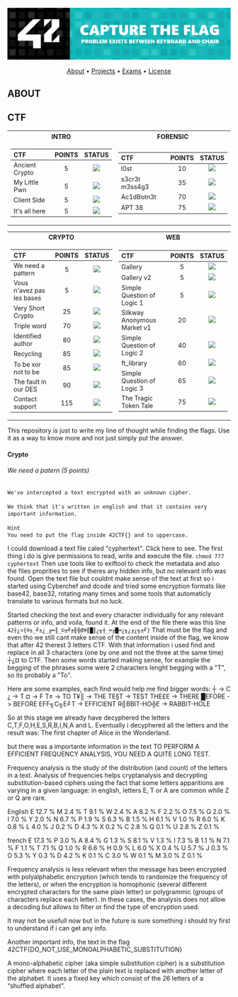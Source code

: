 <p align="center">
  <img src="https://github.com/jotavare/jotavare/blob/main/42/banner/ctf/ctf_banner.png">
</p>

<p align="center">
	<a href="#about">About</a> •
	<a href="#projects">Projects</a> •
	<a href="#exams">Exams</a> •
	<a href="#license">License</a>
</p>

## ABOUT

## CTF
<div align="center">
<table>
<tr><th>INTRO</th><th>FORENSIC</th></tr>
<tr><td>

| CTF | POINTS | STATUS |
| :--- | :---: | :---: |
| Ancient Crypto	| 5 | <img src="https://img.shields.io/badge/done-sucess" /> |
| My Little Pwn		| 5 | <img src="https://img.shields.io/badge/done-sucess" /> |
| Client Side		| 5 | <img src="https://img.shields.io/badge/done-sucess" /> |
| It's all here		| 5 | <img src="https://img.shields.io/badge/done-sucess" /> |

</td><td>

| CTF | POINTS | STATUS |
| :--- | :---: | :---: |
| l0st			| 10 | <img src="https://img.shields.io/badge/waiting-red" /> |
| s3cr3t m3ss4g3	| 35 | <img src="https://img.shields.io/badge/waiting-red" /> |
| Ac1dBotn3t		| 70 | <img src="https://img.shields.io/badge/waiting-red" /> |
| APT 38		| 75 | <img src="https://img.shields.io/badge/waiting-red" /> |

</td></tr> </table>
</div>

<div align="center">
<table>
<tr><th>CRYPTO</th><th>WEB</th></tr>
<tr><td>

| CTF | POINTS | STATUS |
| :--- | :---: | :---: |
| We need a pattern		| 5 | <img src="https://img.shields.io/badge/done-sucess" /> |
| Vous n'avez pas les bases	| 5 | <img src="https://img.shields.io/badge/done-sucess" /> |
| Very Short Crypto		| 25 | <img src="https://img.shields.io/badge/waiting-red" /> |
| Triple word			| 70 | <img src="https://img.shields.io/badge/waiting-red" /> |
| Identified author		| 80 | <img src="https://img.shields.io/badge/waiting-red" /> |
| Recycling			| 85 | <img src="https://img.shields.io/badge/waiting-red" /> |
| To be xor not to be		| 85 | <img src="https://img.shields.io/badge/waiting-red" /> |
| The fault in our DES		| 90 | <img src="https://img.shields.io/badge/waiting-red" /> |
| Contact support		| 115 | <img src="https://img.shields.io/badge/waiting-red" /> |

</td><td>

| CTF | POINTS | STATUS |
| :--- | :---: | :---: |
| Gallery			| 5 | <img src="https://img.shields.io/badge/waiting-red" /> |
| Gallery v2			| 5 | <img src="https://img.shields.io/badge/waiting-red" /> |
| Simple Question of Logic 1	| 5 | <img src="https://img.shields.io/badge/waiting-red" /> |
| Silkway Anonymous Market v1	| 20 | <img src="https://img.shields.io/badge/waiting-red" /> |
| Simple Question of Logic 2	| 40 | <img src="https://img.shields.io/badge/waiting-red" /> |
| ft_library			| 60 | <img src="https://img.shields.io/badge/waiting-red" /> |
| Simple Question of Logic 3	| 65 | <img src="https://img.shields.io/badge/waiting-red" /> |
| The Tragic Token Tale		| 75 | <img src="https://img.shields.io/badge/waiting-red" /> |

</td></tr> </table>
</div>

This repository is just to write my line of thought while finding the flags.
Use it as a way to know more and not just simply put the answer.

#### Crypto
###### We need a patern (5 points)

```
We've intercepted a text encrypted with an unknown cipher.

We think that it's written in english and that it contains very important information.

Hint
You need to put the flag inside 42CTF{} and to uppercase.
```

I could download a text file caled "cyphertext". Click here to see.
The first thing i do is give permissions to read, write and execute the file. `chmod 777 cyphertext`
Then use tools like to exiftool to check the metadata and also the files proprities to see if theres any hidden info, but no relevant info was found.
Open the text file but couldnt make sense of the text at first so i started using Cyberchef and dcode and tried some encryption formats like base42, base32, rotating many times and some tools that automaticly translate to various formats but no luck.

Started checking the text and every character individually for any relevant patterns or info, and voila, found it.
At the end of the file there was this line `42┼¿¤{®±_╝±¿_╔═║_©±╝±╣╬Ø¥╣█║¿╗┼_═╔█═¿╗¿╔¿╗±╝}`
That must be the flag and even tho we still cant make sense of the content inside of the flag, we know that after 42 therest 3 letters CTF.
With that information i used find and replace in all 3 characters (one by one and not the three at the same time) ┼¿¤ to CTF.
Then some words started making sense, for example the begging of the phrases some were 2 characters lenght begging with a "T", so its probably a "To".

Here are some examples, each find would help me find bigger words:
┼ -> C
¿ -> T
¤ -> F
T± -> TO
T¥║ -> THE
TE§T -> TEST
THE£E -> THERE
█EFORE -> BEFORE
EFF╗C╗E╝T -> EFFICIENT
R╣BBIT-HO╬E -> RABBIT-HOLE

So at this stage we already have decyphered the letters C,T,F,O,H,E,S,R,B,I,N,A and L.
Eventually i decyphered all the letters and the result was:
The first chapter of Alice in the Wonderland.

but there was a importante information in the text
TO PERFORM A EFFICIENT FREQUENCY ANALYSIS, YOU NEED A QUITE LONG TEST.

Frequency analysis is the study of the distribution (and count) of the letters in a text. Analysis of frequencies helps cryptanalysis and decrypting substitution-based ciphers using the fact that some letters apparitions are varying in a given language: in english, letters E, T or A are common while Z or Q are rare.

English
E	12.7 %	M	2.4 %
T	9.1 %	W	2.4 %
A	8.2 %	F	2.2 %
O	7.5 %	G	2.0 %
I	7.0 %	Y	2.0 %
N	6.7 %	P	1.9 %
S	6.3 %	B	1.5 %
H	6.1 %	V	1.0 %
R	6.0 %	K	0.8 %
L	4.0 %	J	0.2 %
D	4.3 %	X	0.2 %
C	2.8 %	Q	0.1 %
U	2.8 %	Z	0.1 %

french
E	17.3 %	P	3.0 %
A	8.4 %	G	1.3 %
S	8.1 %	V	1.3 %
I	7.3 %	B	1.1 %
N	7.1 %	F	1.1 %
T	7.1 %	Q	1.0 %
R	6.6 %	H	0.9 %
L	6.0 %	X	0.4 %
U	5.7 %	J	0.3 %
O	5.3 %	Y	0.3 %
D	4.2 %	K	0.1 %
C	3.0 %	W	0.1 %
M	3.0 %	Z	0.1 %

Frequency analysis is less relevant when the message has been encrypted with polyalphabetic encryption (which tends to randomize the frequency of the letters), or when the encryption is homophonic (several different encrypted characters for the same plain letter) or polygrammic (groups of characters replace each letter). In these cases, the analysis does not allow a decoding but allows to filter or find the type of encryption used.

It may not be usefull now but in the future is sure something i should try first to understand if i can get any info.

Another important info, the text in the flag 42CTF{DO_NOT_USE_MONOALPHABETIC_SUBSTITUTION}

A mono-alphabetic cipher (aka simple substitution cipher) is a substitution cipher where each letter of the plain text is replaced with another letter of the alphabet. It uses a fixed key which consist of the 26 letters of a “shuffled alphabet”.
